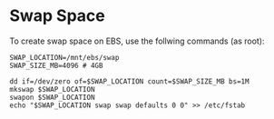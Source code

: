Swap Space
==========

To create swap space on EBS, use the follwing commands (as root):
```
SWAP_LOCATION=/mnt/ebs/swap
SWAP_SIZE_MB=4096 # 4GB

dd if=/dev/zero of=$SWAP_LOCATION count=$SWAP_SIZE_MB bs=1M
mkswap $SWAP_LOCATION
swapon $SWAP_LOCATION
echo "$SWAP_LOCATION swap swap defaults 0 0" >> /etc/fstab
```
